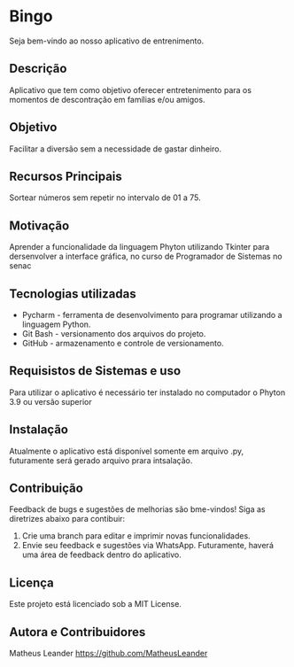 # Bingo
Seja bem-vindo ao nosso aplicativo de entrenimento.

## Descrição
Aplicativo que tem como objetivo oferecer entretenimento para os momentos de descontração em famílias e/ou amigos.

## Objetivo
Facilitar a diversão sem a necessidade de gastar dinheiro.

## Recursos Principais
Sortear números sem repetir no intervalo de 01 a 75.

## Motivação 
Aprender a funcionalidade da linguagem Phyton utilizando Tkinter para dersenvolver a interface gráfica, no curso de Programador de Sistemas no  senac

## Tecnologias utilizadas 
* Pycharm - ferramenta de desenvolvimento para programar utilizando a linguagem Python.
* Git Bash - versionamento dos arquivos do projeto.
* GitHub - armazenamento e controle de versionamento.

## Requisistos de Sistemas e uso 
Para utilizar o aplicativo é necessário  ter instalado no computador o Phyton 3.9 ou versão superior

## Instalação
Atualmente o aplicativo está disponível somente em arquivo .py, futuramente será gerado arquivo prara intsalação.

## Contribuição 
Feedback de bugs e sugestões de melhorias são bme-vindos! Siga as diretrizes abaixo para contibuir:
1. Crie uma branch para editar e imprimir novas funcionalidades.
2. Envie seu feedback e sugestões via WhatsApp. Futuramente, haverá uma área de feedback dentro do aplicativo.

## Licença 
Este projeto está licenciado sob a MIT License.

## Autora e Contribuidores
Matheus Leander  https://github.com/MatheusLeander
